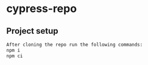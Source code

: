 # cypress-repo

## Project setup
```bash
After cloning the repo run the following commands:
npm i
npm ci
```